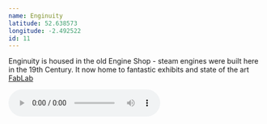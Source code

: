 ```yaml
---
name: Enginuity
latitude: 52.638573
longitude: -2.492522
id: 11
---
```


Enginuity is housed in the old Engine Shop - steam engines were built here in the 19th Century. It now home to fantastic exhibits and state of the art [FabLab](http://www.fablabmanchester.org/)


<audio controls>
    <source src="/audio/Telegraph.mp3" title="Telegraph">
</audio>